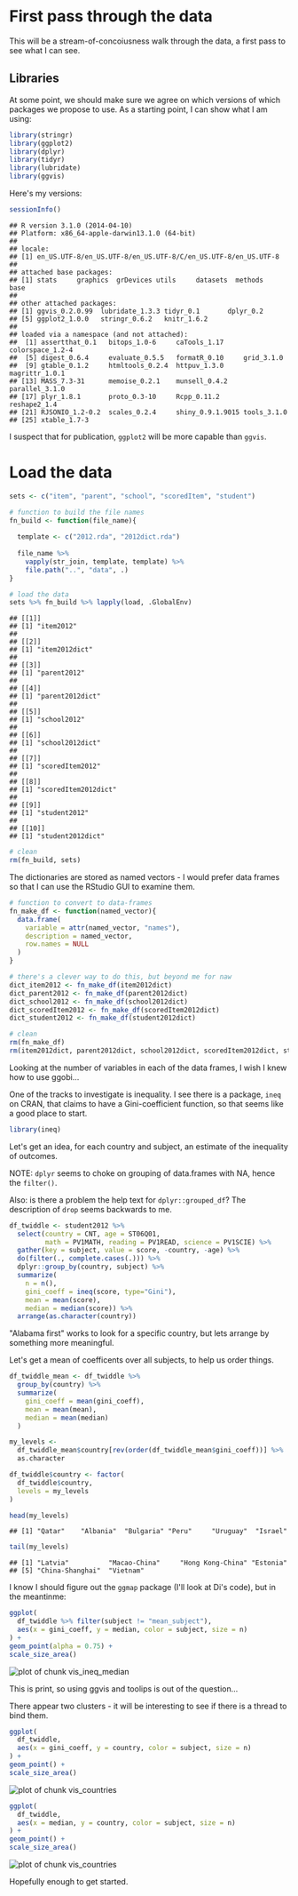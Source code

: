 # First pass through the data

This will be a stream-of-concoiusness walk through the data, a first pass to see what I can see.

## Libraries

At some point, we should make sure we agree on which versions of which packages we propose to use. As a starting point, I can show what I am using:


```r
library(stringr)
library(ggplot2)
library(dplyr)
library(tidyr)
library(lubridate)
library(ggvis)
```

Here's my versions:


```r
sessionInfo()
```

```
## R version 3.1.0 (2014-04-10)
## Platform: x86_64-apple-darwin13.1.0 (64-bit)
## 
## locale:
## [1] en_US.UTF-8/en_US.UTF-8/en_US.UTF-8/C/en_US.UTF-8/en_US.UTF-8
## 
## attached base packages:
## [1] stats     graphics  grDevices utils     datasets  methods   base     
## 
## other attached packages:
## [1] ggvis_0.2.0.99  lubridate_1.3.3 tidyr_0.1       dplyr_0.2      
## [5] ggplot2_1.0.0   stringr_0.6.2   knitr_1.6.2    
## 
## loaded via a namespace (and not attached):
##  [1] assertthat_0.1   bitops_1.0-6     caTools_1.17     colorspace_1.2-4
##  [5] digest_0.6.4     evaluate_0.5.5   formatR_0.10     grid_3.1.0      
##  [9] gtable_0.1.2     htmltools_0.2.4  httpuv_1.3.0     magrittr_1.0.1  
## [13] MASS_7.3-31      memoise_0.2.1    munsell_0.4.2    parallel_3.1.0  
## [17] plyr_1.8.1       proto_0.3-10     Rcpp_0.11.2      reshape2_1.4    
## [21] RJSONIO_1.2-0.2  scales_0.2.4     shiny_0.9.1.9015 tools_3.1.0     
## [25] xtable_1.7-3
```

I suspect that for publication, `ggplot2` will be more capable than `ggvis`.

# Load the data


```r
sets <- c("item", "parent", "school", "scoredItem", "student")

# function to build the file names
fn_build <- function(file_name){
 
  template <- c("2012.rda", "2012dict.rda")
 
  file_name %>% 
    vapply(str_join, template, template) %>% 
    file.path("..", "data", .)
}

# load the data
sets %>% fn_build %>% lapply(load, .GlobalEnv)
```

```
## [[1]]
## [1] "item2012"
## 
## [[2]]
## [1] "item2012dict"
## 
## [[3]]
## [1] "parent2012"
## 
## [[4]]
## [1] "parent2012dict"
## 
## [[5]]
## [1] "school2012"
## 
## [[6]]
## [1] "school2012dict"
## 
## [[7]]
## [1] "scoredItem2012"
## 
## [[8]]
## [1] "scoredItem2012dict"
## 
## [[9]]
## [1] "student2012"
## 
## [[10]]
## [1] "student2012dict"
```

```r
# clean
rm(fn_build, sets)
```

The dictionaries are stored as named vectors - I would prefer data frames so that I can use the RStudio GUI to examine them.


```r
# function to convert to data-frames
fn_make_df <- function(named_vector){
  data.frame(
    variable = attr(named_vector, "names"),
    description = named_vector,
    row.names = NULL
  )
}

# there's a clever way to do this, but beyond me for naw
dict_item2012 <- fn_make_df(item2012dict) 
dict_parent2012 <- fn_make_df(parent2012dict) 
dict_school2012 <- fn_make_df(school2012dict) 
dict_scoredItem2012 <- fn_make_df(scoredItem2012dict) 
dict_student2012 <- fn_make_df(student2012dict) 

# clean
rm(fn_make_df)
rm(item2012dict, parent2012dict, school2012dict, scoredItem2012dict, student2012dict)
```

Looking at the number of variables in each of the data frames, I wish I knew how to use ggobi...

One of the tracks to investigate is inequality. I see there is a package, `ineq` on CRAN, that claims to have a Gini-coefficient function, so that seems like a good place to start.


```r
library(ineq)
```

Let's get an idea, for each country and subject, an estimate of the inequality of outcomes.

NOTE: `dplyr` seems to choke on grouping of data.frames with NA, hence the `filter()`.

Also: is there a problem the help text for `dplyr::grouped_df`? The description of `drop` seems backwards to me.


```r
df_twiddle <- student2012 %>%
  select(country = CNT, age = ST06Q01,
         math = PV1MATH, reading = PV1READ, science = PV1SCIE) %>%
  gather(key = subject, value = score, -country, -age) %>%
  do(filter(., complete.cases(.))) %>%
  dplyr::group_by(country, subject) %>%
  summarize(
    n = n(), 
    gini_coeff = ineq(score, type="Gini"), 
    mean = mean(score), 
    median = median(score)) %>%
  arrange(as.character(country))
```

"Alabama first" works to look for a specific country, but lets arrange by something more meaningful. 

Let's get a mean of coefficents over all subjects, to help us order things.


```r
df_twiddle_mean <- df_twiddle %>%
  group_by(country) %>%
  summarize(
    gini_coeff = mean(gini_coeff),
    mean = mean(mean),
    median = mean(median)
  )
```



```r
my_levels <- 
  df_twiddle_mean$country[rev(order(df_twiddle_mean$gini_coeff))] %>%
  as.character

df_twiddle$country <- factor(
  df_twiddle$country,
  levels = my_levels
)

head(my_levels)
```

```
## [1] "Qatar"    "Albania"  "Bulgaria" "Peru"     "Uruguay"  "Israel"
```

```r
tail(my_levels)
```

```
## [1] "Latvia"          "Macao-China"     "Hong Kong-China" "Estonia"        
## [5] "China-Shanghai"  "Vietnam"
```

I know I should figure out the `ggmap` package (I'll look at Di's code), but in the meantinme:


```r
ggplot(
  df_twiddle %>% filter(subject != "mean_subject"), 
  aes(x = gini_coeff, y = median, color = subject, size = n)
) + 
geom_point(alpha = 0.75) + 
scale_size_area()
```

![plot of chunk vis_ineq_median](figure/vis_ineq_median.png) 

This is print, so using ggvis and toolips is out of the question...

There appear two clusters - it will be interesting to see if there is a thread to bind them.


```r
ggplot(
  df_twiddle,
  aes(x = gini_coeff, y = country, color = subject, size = n)
) + 
geom_point() + 
scale_size_area()
```

![plot of chunk vis_countries](figure/vis_countries1.png) 

```r
ggplot(
  df_twiddle,
  aes(x = median, y = country, color = subject, size = n)
) + 
geom_point() + 
scale_size_area()
```

![plot of chunk vis_countries](figure/vis_countries2.png) 

Hopefully enough to get started.





